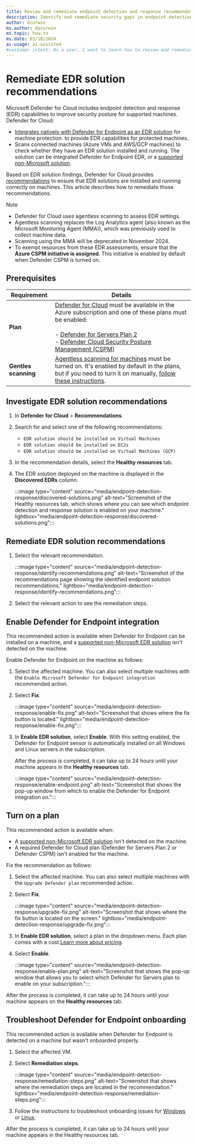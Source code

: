 ```yaml
---
title: Review and remediate endpoint detection and response recommendations (agentless)
description: Identify and remediate security gaps in endpoint detection and response solutions on your virtual machine with Defender for Cloud recommendations.
author: dcurwin
ms.author: dacurwin
ms.topic: how-to
ms.date: 03/18/2024
ai-usage: ai-assisted
#customer intent: As a user, I want to learn how to review and remediate endpoint detection and response recommendations in order to ensure the security of my virtual machine.
---
```


# Remediate EDR solution recommendations

Microsoft Defender for Cloud includes endpoint detection and response (EDR) capabilities to improve security posture for supported machines. Defender for Cloud:

- [Integrates natively with Defender for Endpoint as an EDR solution](integration-defender-for-endpoint.md) for machine protection. to provide EDR capabilities for protected machines.
- Scans connected machines (Azure VMs and AWS/GCP machines) to check whether they have an EDR solution installed and running. The solution can be integrated Defender for Endpoint EDR, or a [supported non-Microsoft solution](detect-endpoint-detection-response-solutions.md#supported-edr-solutions).

Based on EDR solution findings, Defender for Cloud provides [recommendations](detect-endpoint-detection-response-solutions.md) to ensure that EDR solutions are installed and running correctly on machines. This article describes how to remediate those recommendations.

> [!NOTE]
>
> - Defender for Cloud uses agentless scanning to assess EDR settings.
> - Agentless scanning replaces the Log Analytics agent (also known as the Microsoft Monitoring Agent (MMA)), which was previously used to collect machine data.
> - Scanning using the MMA will be deprecated in November 2024.
> - To exempt resources from these EDR assessments, ensure that the **Azure CSPM initiative is assigned**. This initiative is enabled by default when Defender CSPM is turned on.

## Prerequisites

**Requirement** | **Details**
--- | ---
**Plan** | [Defender for Cloud](connect-azure-subscription.md) must be available in the Azure subscription and one of these plans must be enabled:<br/><br/>- [Defender for Servers Plan 2](tutorial-enable-servers-plan.md)<br/>- [Defender Cloud Security Posture Management (CSPM)](tutorial-enable-cspm-plan.md)
**Gentles scanning** | [Agentless scanning for machines](concept-agentless-data-collection.md) must be turned on. It's enabled by default in the plans, but if you need to turn it on manually, [follow these instructions](enable-agentless-scanning-vms.md).

## Investigate EDR solution recommendations

1. In  **Defender for Cloud** > **Recommendations**.

1. Search for and select one of the following recommendations:

    - `EDR solution should be installed on Virtual Machines`
    - `EDR solution should be installed on EC2s`
    - `EDR solution should be installed on Virtual Machines (GCP)`

1. In the recommendation details, select the **Healthy resources** tab.

1. The EDR solution deployed on the machine is displayed in the **Discovered EDRs** column.

    :::image type="content" source="media/endpoint-detection-response/discovered-solutions.png" alt-text="Screenshot of the Healthy resources tab, which shows where you can see which endpoint detection and response solution is enabled on your machine." lightbox="media/endpoint-detection-response/discovered-solutions.png":::

## Remediate EDR solution recommendations

1. Select the relevant recommendation.

    :::image type="content" source="media/endpoint-detection-response/identify-recommendations.png" alt-text="Screenshot of the recommendations page showing the identified endpoint solution recommendations." lightbox="media/endpoint-detection-response/identify-recommendations.png":::

1. Select the relevant action to see the remediation steps.

## Enable Defender for Endpoint integration

This recommended action is available when Defender for Endpoint can be installed on a machine, and a [supported non-Microsoft EDR solution](detect-endpoint-detection-response-solutions.md) isn't detected on the machine.

Enable Defender for Endpoint on the machine as follows:

1. Select the affected machine. You can also select multiple machines with the `Enable Microsoft Defender for Endpoint integration` recommended action.

1. Select **Fix**.

    :::image type="content" source="media/endpoint-detection-response/enable-fix.png" alt-text="Screenshot that shows where the fix button is located." lightbox="media/endpoint-detection-response/enable-fix.png":::

1. In **Enable EDR solution**, select **Enable**. With this setting enabled, the Defender for Endpoint sensor is automatically installed on all Windows and Linux servers in the subscription.

    After the process is completed, it can take up to 24 hours until your machine appears in the **Healthy resources** tab.

    :::image type="content" source="media/endpoint-detection-response/enable-endpoint.png" alt-text="Screenshot that shows the pop-up window from which to enable the Defender for Endpoint integration on.":::

## Turn on a plan

This recommended action is available when:

- A [supported non-Microsoft EDR solution](detect-endpoint-detection-response-solutions.md) isn't detected on the machine.
- A required Defender for Cloud plan (Defender for Servers Plan 2 or Defender CSPM) isn't enabled for the machine.

Fix the recommendation as follows:

1. Select the affected machine. You can also select multiple machines with the `Upgrade Defender plan` recommended action.

1. Select **Fix**.

    :::image type="content" source="media/endpoint-detection-response/upgrade-fix.png" alt-text="Screenshot that shows where the fix button is located on the screen." lightbox="media/endpoint-detection-response/upgrade-fix.png":::

1. In **Enable EDR solution**, select a plan in the dropdown menu. Each plan comes with a cost.[Learn more about pricing](https://azure.microsoft.com/pricing/details/defender-for-cloud/).

1. Select **Enable**.

    :::image type="content" source="media/endpoint-detection-response/enable-plan.png" alt-text="Screenshot that shows the pop-up window that allows you to select which Defender for Servers plan to enable on your subscription.":::

After the process is completed, it can take up to 24 hours until your machine appears on the **Healthy resources** tab.

## Troubleshoot Defender for Endpoint onboarding

This recommended action is available when Defender for Endpoint is detected on a machine but wasn't onboarded properly.

1. Select the affected VM.

1. Select **Remediation steps**.

    :::image type="content" source="media/endpoint-detection-response/remediation-steps.png" alt-text="Screenshot that shows where the remediation steps are located in the recommendation." lightbox="media/endpoint-detection-response/remediation-steps.png":::

1. Follow the instructions to troubleshoot onboarding issues for [Windows](/defender-endpoint/troubleshoot-onboarding) or [Linux](/defender-endpoint/microsoft-defender-endpoint-linux).

After the process is completed, it can take up to 24 hours until your machine appears in the Healthy resources tab.
